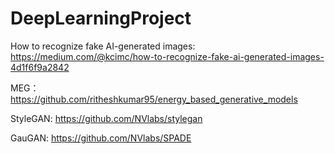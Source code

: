 # DeepLearningProject

How to recognize fake AI-generated images:
https://medium.com/@kcimc/how-to-recognize-fake-ai-generated-images-4d1f6f9a2842

MEG：
https://github.com/ritheshkumar95/energy_based_generative_models

StyleGAN:
https://github.com/NVlabs/stylegan

GauGAN:
https://github.com/NVlabs/SPADE
